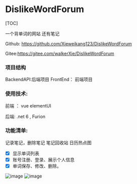 # DislikeWordForum



[TOC]

一个背单词的网站 还有笔记

Github: https://github.com/Xieweikang123/DislikeWordForum

Gitee:https://gitee.com/walkerXie/DislikeWordForum


### 项目结构
  BackendAPI:后端项目
  FrontEnd： 前端项目

### 使用技术:

前端 ： vue  elementUI 

后端:  .net 6 , Furion

### 功能清单:
记录笔记，删除笔记
笔记回收站
日历热点图

- [x] 显示单词列表
- [x] 账号注册、登录、展示个人信息
- [x] 单词保存、修改、删除。

![image](https://user-images.githubusercontent.com/30288645/217815870-120d84ef-81ca-45d3-8916-2d42a8223fda.png)
![image](https://user-images.githubusercontent.com/30288645/221100256-9cc388c5-506e-468f-84f8-67cc2c4d3887.png)

